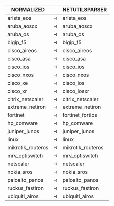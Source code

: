 | NORMALIZED | | NETUTILSPARSER |
| ---------- | -- | ------ |
| arista_eos | → | arista_eos |
| aruba_aoscx | → | aruba_aoscx |
| aruba_os | → | aruba_os |
| bigip_f5 | → | bigip_f5 |
| cisco_aireos | → | cisco_aireos |
| cisco_asa | → | cisco_asa |
| cisco_ios | → | cisco_ios |
| cisco_nxos | → | cisco_nxos |
| cisco_xe | → | cisco_ios |
| cisco_xr | → | cisco_iosxr |
| citrix_netscaler | → | citrix_netscaler |
| extreme_netiron | → | extreme_netiron |
| fortinet | → | fortinet_fortios |
| hp_comware | → | hp_comware |
| juniper_junos | → | juniper_junos |
| linux | → | linux |
| mikrotik_routeros | → | mikrotik_routeros |
| mrv_optiswitch | → | mrv_optiswitch |
| netscaler | → | netscaler |
| nokia_sros | → | nokia_sros |
| paloalto_panos | → | paloalto_panos |
| ruckus_fastiron | → | ruckus_fastiron |
| ubiquiti_airos | → | ubiquiti_airos |